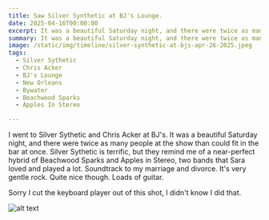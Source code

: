```yaml
---
title: Saw Silver Synthetic at BJ's Lounge.
date: 2025-04-16T00:00:00
excerpt: It was a beautiful Saturday night, and there were twice as many people at the show than could fit in the bar at once.
summary: It was a beautiful Saturday night, and there were twice as many people at the show than could fit in the bar at once.
image: /static/img/timeline/silver-synthetic-at-bjs-apr-26-2025.jpeg
tags:
  - Silver Sythetic
  - Chris Acker
  - BJ's Lounge
  - New Orleans
  - Bywater
  - Beachwood Sparks
  - Apples In Stereo

---
```


I went to Silver Sythetic and Chris Acker at BJ's. It was a beautiful Saturday night, and there were twice as many people at the show than could fit in the bar at once.
Silver Sythetic is terrific, but they remind me of a near-perfect hybrid of Beachwood Sparks and Apples in Stereo, two bands that Sara loved and played a lot. Soundtrack to my marriage and divorce.
It's very gentle rock. Quite nice though. Loads of guitar.

Sorry I cut the keyboard player out of this shot, I didn't know I did that.

![alt text](/static/img/timeline/silver-synthetic-at-bjs-apr-26-2025.jpeg)